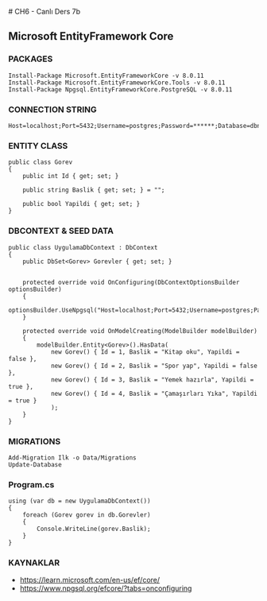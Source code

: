 ﻿﻿# CH6 - Canlı Ders 7b

## Microsoft EntityFramework Core

### PACKAGES
```
Install-Package Microsoft.EntityFrameworkCore -v 8.0.11
Install-Package Microsoft.EntityFrameworkCore.Tools -v 8.0.11
Install-Package Npgsql.EntityFrameworkCore.PostgreSQL -v 8.0.11
```

### CONNECTION STRING
```
Host=localhost;Port=5432;Username=postgres;Password=******;Database=dbname
```

### ENTITY CLASS
```
public class Gorev
{
    public int Id { get; set; }

    public string Baslik { get; set; } = "";

    public bool Yapildi { get; set; }
}
```

### DBCONTEXT & SEED DATA
```
public class UygulamaDbContext : DbContext
{
    public DbSet<Gorev> Gorevler { get; set; }


    protected override void OnConfiguring(DbContextOptionsBuilder optionsBuilder)
    {
        optionsBuilder.UseNpgsql("Host=localhost;Port=5432;Username=postgres;Password=******;Database=dbname");
    }

    protected override void OnModelCreating(ModelBuilder modelBuilder)
    {
        modelBuilder.Entity<Gorev>().HasData(
            new Gorev() { Id = 1, Baslik = "Kitap oku", Yapildi = false },
            new Gorev() { Id = 2, Baslik = "Spor yap", Yapildi = false },
            new Gorev() { Id = 3, Baslik = "Yemek hazırla", Yapildi = true },
            new Gorev() { Id = 4, Baslik = "Çamaşırları Yıka", Yapildi = true }
            );
    }
}
```

### MIGRATIONS
```
Add-Migration Ilk -o Data/Migrations
Update-Database
```

### Program.cs
```
using (var db = new UygulamaDbContext())
{
    foreach (Gorev gorev in db.Gorevler)
    {
        Console.WriteLine(gorev.Baslik);
    }
}
```

### KAYNAKLAR
- https://learn.microsoft.com/en-us/ef/core/ 
- https://www.npgsql.org/efcore/?tabs=onconfiguring
